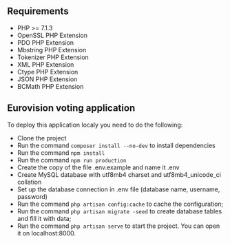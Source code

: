 ## Requirements

- PHP >= 7.1.3
- OpenSSL PHP Extension
- PDO PHP Extension
- Mbstring PHP Extension
- Tokenizer PHP Extension
- XML PHP Extension
- Ctype PHP Extension
- JSON PHP Extension
- BCMath PHP Extension

## Eurovision voting application

To deploy this application localy you need to do the following:

- Clone the project
- Run the command `composer install --no-dev` to install dependencies
- Run the command `npm install`
- Run the command `npm run production`
- Create the copy of the file .env.example and name it .env
- Create MySQL database with utf8mb4 charset and utf8mb4_unicode_ci collation
- Set up the database connection in .env file (database name, username, password)
- Run the command `php artisan config:cache` to cache the configuration;
- Run the command `php artisan migrate -seed` to create database tables and fill it with data;
- Run the command `php artisan serve` to start the project. You can open it on localhost:8000.